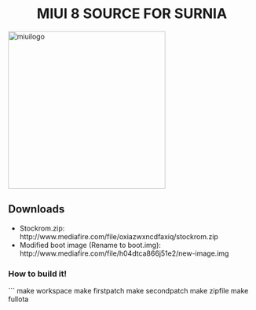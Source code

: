 <html>
 <body>
 <h1 align="center"> MIUI 8 SOURCE FOR SURNIA </h1>
  <img src="https://k61.kn3.net/B/8/1/0/4/B/D34.png" alt="miuilogo" style="width:320px;height:320px;"> 
  <h2 align"center">Downloads </h2>
  <ul>
  <li> Stockrom.zip: http://www.mediafire.com/file/oxiazwxncdfaxiq/stockrom.zip </li>
  <li> Modified boot image (Rename to boot.img): http://www.mediafire.com/file/h04dtca866j51e2/new-image.img</li>
  </ul>
  <h3 align="left"> How to build it!</h3>
 </body>
</html>
```
make workspace
make firstpatch
make secondpatch
make zipfile
make fullota
